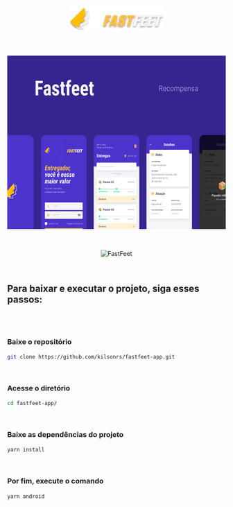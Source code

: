 <h1 align="center">
  <img src="https://github.com/kilsonrs/fastfeet/raw/main/.github/logo.png" alt="MK Finder" width="222">
  <br>
</h1>
<br />
<p align="center">
    <img  src="https://github.com/kilsonrs/fastfeet/raw/main/.github/Capa.png" alt="FastFeet" height="400" width="600">
</p>
<br />
<p align="center">
  <img src="https://github.com/kilsonrs/fastfeet/raw/main/.github/app.gif" alt="FastFeet" height="400" />
</p>
<br>

## Para baixar e executar o projeto, siga esses passos:
<br />
<br />

### Baixe o repositório
```bash
git clone https://github.com/kilsonrs/fastfeet-app.git
```
<br />

### Acesse o diretório
```bash
cd fastfeet-app/
```
<br />

### Baixe as dependências do projeto
```bash
yarn install
```
<br />

### Por fim, execute o comando
```bash
yarn android
```
